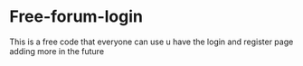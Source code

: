 # Free-forum-login
This is a free code that everyone can use u have the login and register page adding more in the future
